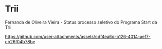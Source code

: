 # Trii
 Fernanda de Oliveira Vieira - Status processo seletivo do Programa Start da Trii


https://github.com/user-attachments/assets/cdf4ea6d-b126-4014-aef7-cb26f04b78be

